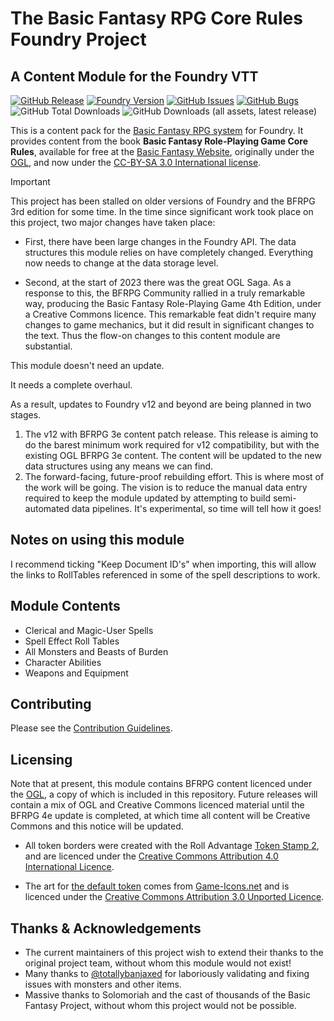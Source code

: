 # The Basic Fantasy RPG Core Rules Foundry Project

## A Content Module for the Foundry VTT

[![GitHub Release](https://img.shields.io/github/v/release/DC23/basicfantasyrpg-corerules-en?label=Release&color=blue&logo=GitHub)](https://github.com/DC23/basicfantasyrpg-corerules-en/releases/latest)
[![Foundry Version](https://img.shields.io/badge/Foundry-v9_--_v12+-orange?logo=foundry-virtual-tabletop)](https://foundryvtt.com/)
[![GitHub Issues](https://img.shields.io/github/issues-raw/DC23/basicfantasyrpg-corerules-en?label=Tasks&logo=GitHub)](https://github.com/DC23/basicfantasyrpg-corerules-en/issues)
[![GitHub Bugs](https://img.shields.io/github/issues-raw/DC23/basicfantasyrpg-corerules-en/bug?logo=GitHub&label=Bugs&color=red)](https://github.com/DC23/basicfantasyrpg-corerules-en/issues?q=is%3Aopen+is%3Aissue+label%3Abug)
![GitHub Total Downloads](https://img.shields.io/github/downloads/DC23/basicfantasyrpg-corerules-en/total?logo=GitHub&label=Downloads)
![GitHub Downloads (all assets, latest release)](https://img.shields.io/github/downloads/DC23/basicfantasyrpg-corerules-en/latest/total?logo=GitHub&label=Downloads%3A%20Latest)

This is a content pack for the [Basic Fantasy RPG system](https://www.github.com/orffen/basicfantasyrpg) for Foundry. It provides content from the book **Basic Fantasy Role-Playing Game Core Rules**, available for free at the [Basic Fantasy Website](https://www.basicfantasy.org/), originally under the [OGL](./LICENSE), and now under the [CC-BY-SA 3.0 International license](https://creativecommons.org/licenses/by-sa/4.0/deed.en).

> [!IMPORTANT]  
> This project has been stalled on older versions of Foundry and the BFRPG 3rd edition for some time.
> In the time since significant work took place on this project, two major changes have taken place:
>
> - First, there have been large changes in the Foundry API. The data structures this module relies on have completely changed. Everything now needs to change at the data storage level.
>
> - Second, at the start of 2023 there was the great OGL Saga. As a response to this, the BFRPG Community rallied
> in a truly remarkable way, producing the Basic Fantasy Role-Playing Game 4th Edition, under a Creative Commons
> licence. This remarkable feat didn't require many changes to game mechanics, but it did result in significant
> changes to the text. Thus the flow-on changes to this content module are substantial.
>
> This module doesn't need an update.
>
> It needs a complete overhaul.
>
> As a result, updates to Foundry v12 and beyond are being planned in two stages.
>
> 1. The v12 with BFRPG 3e content patch release. This release is aiming to do the barest minimum work required for v12 compatibility, but with the existing OGL BFRPG 3e content. The content will be updated to the new data structures using any means we can find.
> 2. The forward-facing, future-proof rebuilding effort. This is where most of the work will be going. The vision is to reduce the manual data entry required to keep the module updated by attempting to build semi-automated data pipelines. It's experimental, so time will tell how it goes!

## Notes on using this module

I recommend ticking "Keep Document ID's" when importing, this will allow the links to RollTables referenced in some of the spell descriptions to work.

## Module Contents

- Clerical and Magic-User Spells
- Spell Effect Roll Tables
- All Monsters and Beasts of Burden
- Character Abilities
- Weapons and Equipment

## Contributing

Please see the [Contribution Guidelines](./CONTRIBUTING.md).

## Licensing

Note that at present, this module contains BFRPG content licenced under the [OGL](./LICENSE), a copy of which is included in this repository. Future releases will contain a mix of OGL and Creative Commons licenced material until the
BFRPG 4e update is completed, at which time all content will be Creative Commons and this notice will be updated.

- All token borders were created with the Roll Advantage [Token Stamp 2](https://rolladvantage.com/tokenstamp/), and are licenced under the [Creative Commons Attribution 4.0 International Licence](https://creativecommons.org/licenses/by/4.0/).

- The art for [the default token](./assets/tokens-monsters/token_default.png) comes from [Game-Icons.net](https://game-icons.net/1x1/lorc/cowled.html) and is licenced under the [Creative Commons Attribution 3.0 Unported Licence](http://creativecommons.org/licenses/by/3.0/).

## Thanks & Acknowledgements

- The current maintainers of this project wish to extend their thanks to the original project team, without whom this module would not exist!
- Many thanks to [@totallybanjaxed](https://github.com/totallybanjaxed) for laboriously validating and fixing issues with monsters and other items.
- Massive thanks to Solomoriah and the cast of thousands of the Basic Fantasy Project, without whom this project would not be possible.
